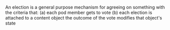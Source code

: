 An election is a general purpose mechanism for agreeing on something with the criteria that:
(a) each pod member gets to vote
(b) each election is attached to a content object the outcome of the vote modifies that object's state
